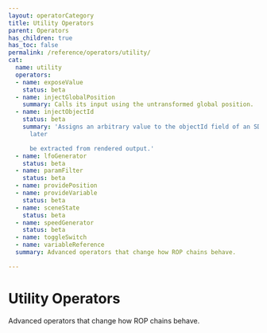```yaml
---
layout: operatorCategory
title: Utility Operators
parent: Operators
has_children: true
has_toc: false
permalink: /reference/operators/utility/
cat:
  name: utility
  operators:
  - name: exposeValue
    status: beta
  - name: injectGlobalPosition
    summary: Calls its input using the untransformed global position.
  - name: injectObjectId
    status: beta
    summary: 'Assigns an arbitrary value to the objectId field of an SDF, which can
      later

      be extracted from rendered output.'
  - name: lfoGenerator
    status: beta
  - name: paramFilter
    status: beta
  - name: providePosition
  - name: provideVariable
    status: beta
  - name: sceneState
    status: beta
  - name: speedGenerator
    status: beta
  - name: toggleSwitch
  - name: variableReference
  summary: Advanced operators that change how ROP chains behave.

---
```


# Utility Operators

Advanced operators that change how ROP chains behave.
